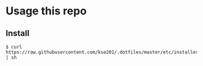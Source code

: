 # Usage this repo 
## Install 
    $ curl https://raw.githubusercontent.com/kse201/.dotfiles/master/etc/installer.sh | sh
